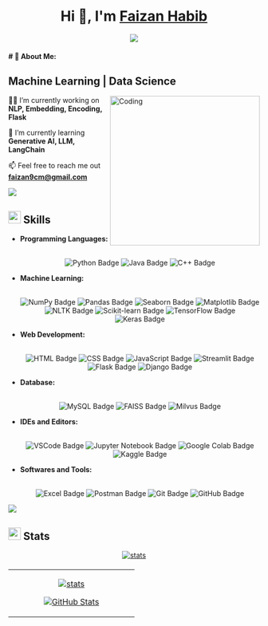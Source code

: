 <h1 align="center">Hi 👋, I'm <a href="" target="blank"> Faizan Habib</a></h1>

<p align="center">
  <a href="https://github.com/DenverCoder1/readme-typing-svg"><img src="https://readme-typing-svg.herokuapp.com?font=Time+New+Roman&amp;color=cyan&amp;size=25&amp;center=true&amp;vCenter=true&amp;width=600&amp;height=50&amp;lines=Artificial+Intelligence+Zeal++;Software+Developer;Computer+Science+Student;Love+to+learn+new+things..<3"></a>
</p>

<h4 id="about-me"># 💫 About Me:</h4>

<p>
  <h2>Machine Learning | Data Science </h2>
</p>

<img align="right" alt="Coding" width="300" src="https://i.pinimg.com/originals/81/17/8b/81178b47a8598f0c81c4799f2cdd4057.gif">

<p>👨‍💻 I’m currently working on <strong>NLP, Embedding, Encoding, Flask</strong></p>
<p>🌱 I’m currently learning <strong>Generative AI, LLM, LangChain</strong></p>
<p>📫 Feel free to reach me out <strong><a href="mailto:faizan9cm@gmail.com">faizan9cm@gmail.com</a></strong></p>

<p><img src="https://user-images.githubusercontent.com/73097560/115834477-dbab4500-a447-11eb-908a-139a6edaec5c.gif"></p>
<h2 id="skills"><img src="https://media2.giphy.com/media/QssGEmpkyEOhBCb7e1/giphy.gif?cid=ecf05e47a0n3gi1bfqntqmob8g9aid1oyj2wr3ds3mg700bl&amp;rid=giphy.gif" width="25"><b> Skills</b></h2>

<ul>
  <li><b>Programming Languages:</b></li>
  <br>
  <p align="center">
    <img src="https://img.shields.io/badge/-Python-3069da?style=for-the-badge&amp;logo=python&amp;logoColor=306998&amp;labelColor=282828" alt="Python Badge">
    <img src="https://img.shields.io/badge/-Java-C8102E?style=for-the-badge&amp;logo=java&amp;logoColor=C8102E&amp;labelColor=282828" alt="Java Badge">
    <img src="https://img.shields.io/badge/-C++-003ba1?style=for-the-badge&amp;logo=cplusplus&amp;logoColor=00599C&amp;labelColor=282828" alt="C++ Badge">
  </p>
  
  <li><b>Machine Learning:</b></li>
  <br>
  <p align="center">
    <img src="https://img.shields.io/badge/-NumPy-5800af?style=for-the-badge&amp;logo=numpy&amp;logoColor=0485a1&amp;labelColor=282828" alt="NumPy Badge">
    <img src="https://img.shields.io/badge/-Pandas-150458?style=for-the-badge&amp;logo=pandas&amp;logoColor=ffffff&amp;labelColor=282828" alt="Pandas Badge">
    <img src="https://img.shields.io/badge/-Seaborn-8c6ee1?style=for-the-badge&amp;logo=seaborn&amp;logoColor=ffffff&amp;labelColor=282828" alt="Seaborn Badge">
    <img src="https://img.shields.io/badge/-Matplotlib-0a2c5f?style=for-the-badge&amp;logo=matplotlib&amp;logoColor=ffffff&amp;labelColor=282828" alt="Matplotlib Badge">
    <img src="https://img.shields.io/badge/-NLTK-05455b?style=for-the-badge&amp;logo=nltk&amp;logoColor=ffffff&amp;labelColor=282828" alt="NLTK Badge">
    <img src="https://img.shields.io/badge/-Scikit_learn-F7931E?style=for-the-badge&amp;logo=scikit-learn&amp;logoColor=099fe3&amp;labelColor=282828" alt="Scikit-learn Badge">
    <img src="https://img.shields.io/badge/-TensorFlow-FF6F00?style=for-the-badge&amp;logo=tensorflow&amp;logoColor=c8c8c8&amp;labelColor=282828" alt="TensorFlow Badge">
    <img src="https://img.shields.io/badge/-Keras-D00000?style=for-the-badge&amp;logo=keras&amp;logoColor=ffffff&amp;labelColor=282828" alt="Keras Badge">
  </p>
  
  <li><b>Web Development:</b></li>
  <br>
  <p align="center">
    <img src="https://img.shields.io/badge/-HTML-ee3a23?style=for-the-badge&amp;logo=html5&amp;logoColor=E44D26&amp;labelColor=282828" alt="HTML Badge">
    <img src="https://img.shields.io/badge/-CSS-3041aa?style=for-the-badge&amp;logo=css3&amp;logoColor=1572B6&amp;labelColor=282828" alt="CSS Badge">
    <img src="https://img.shields.io/badge/-JavaScript-f9f502?style=for-the-badge&amp;logo=javascript&amp;logoColor=F7E018&amp;labelColor=282828" alt="JavaScript Badge">
    <img src="https://img.shields.io/badge/-Streamlit-ff2859?style=for-the-badge&amp;logo=streamlit&amp;logoColor=ea5669&amp;labelColor=282828" alt="Streamlit Badge">
    <img src="https://img.shields.io/badge/-Flask-000000?style=for-the-badge&amp;logo=flask&amp;logoColor=ffffff&amp;labelColor=282828" alt="Flask Badge">
    <img src="https://img.shields.io/badge/-Django-0e542d?style=for-the-badge&amp;logo=django&amp;logoColor=ffffff&amp;labelColor=282828" alt="Django Badge">
  </p>

  <li><b>Database:</b></li>
  <br>
  <P align="center">
    <img src="https://img.shields.io/badge/-MySQL-4479A1?style=for-the-badge&amp;logo=mysql&amp;logoColor=ff6600&amp;labelColor=282828" alt="MySQL Badge">
    <img src="https://img.shields.io/badge/-FAISS-f1185e?style=for-the-badge&amp;logo=faiss&amp;logoColor=ffffff&amp;labelColor=282828" alt="FAISS Badge">
    <img src="https://img.shields.io/badge/-Milvus-25a3ed?style=for-the-badge&amp;logo=milvus&amp;logoColor=ffffff&amp;labelColor=282828" alt="Milvus Badge">        
  </P>

  <li><b>IDEs and Editors:</b></li>
  <br>
  <p align="center">
    <img src="https://img.shields.io/badge/-VSCode-007ACC?style=for-the-badge&amp;logo=visual-studio-code&amp;logoColor=ffffff&amp;labelColor=282828" alt="VSCode Badge">
    <img src="https://img.shields.io/badge/-Jupyter%20Notebook-F37626?style=for-the-badge&amp;logo=jupyter&amp;logoColor=ffffff&amp;labelColor=282828" alt="Jupyter Notebook Badge">
    <img src="https://img.shields.io/badge/-Google%20Colab-F9AB00?style=for-the-badge&amp;logo=googlecolab&amp;logoColor=ffffff&amp;labelColor=282828" alt="Google Colab Badge">
    <img src="https://img.shields.io/badge/-Kaggle-20BEFF?style=for-the-badge&amp;logo=kaggle&amp;logoColor=ffffff&amp;labelColor=282828" alt="Kaggle Badge">
  </p>
  
  <li><b>Softwares and Tools:</b></li>
  <br>
  <p align="center">
    <img src="https://img.shields.io/badge/-Excel-217346?style=for-the-badge&amp;logo=microsoft-excel&amp;logoColor=ffffff&amp;labelColor=282828" alt="Excel Badge">
    <img src="https://img.shields.io/badge/-Postman-FF6C37?style=for-the-badge&amp;logo=postman&amp;logoColor=ffffff&amp;labelColor=282828" alt="Postman Badge">
    <img src="https://img.shields.io/badge/-Git-F05032?style=for-the-badge&amp;logo=git&amp;logoColor=F05032&amp;labelColor=282828" alt="Git Badge">
    <img src="https://img.shields.io/badge/-GitHub-181717?style=for-the-badge&amp;logo=github&amp;logoColor=ffffff&amp;labelColor=282828" alt="GitHub Badge">
  </p>
</ul>

<p><img src="https://user-images.githubusercontent.com/73097560/115834477-dbab4500-a447-11eb-908a-139a6edaec5c.gif"></p>
<h2 id="skills"><img src="https://media.giphy.com/media/iY8CRBdQXODJSCERIr/giphy.gif?cid=ecf05e47a0n3gi1bfqntqmob8g9aid1oyj2wr3ds3mg700bl&amp;rid=giphy.gif" width="25"><b> Stats</b></h2>

<div align="center">
  <!-- Upper div -->
  <div style="width: 100%; text-align: center; margin-bottom: 20px;">
    <p>
      <a href="#">
        <img alt="stats" src="https://github-profile-summary-cards.vercel.app/api/cards/profile-details?username=faizan9cm&theme=radical&include_all_commits=true&count_private=true&include_pulls=true" />
      </a>
    </p>
  </div>
  <!-- Lower div using a table layout -->
  <table style="width: 100%; border-spacing: 10px;">
    <tr>
      <!-- Left div -->
      <td style="width: 50%; vertical-align: top; text-align: center;">
        <!-- Upper div inside left div -->
        <div style="margin-bottom: 10px;">
          <p>
            <a href="#">
              <img alt="stats" src="https://github-readme-streak-stats.herokuapp.com/?user=faizan9cm&theme=radical&hide_border=false" />
            </a>
          </p>
        </div>
        <!-- Lower div inside left div -->
        <div>
          <p>
            <a href="#">
              <img alt="GitHub Stats" src="https://github-readme-stats.vercel.app/api?username=faizan9cm&show_icons=true&theme=radical">
            </a>
          </p>
        </div>
      </td>
      <!-- Right div -->
    </tr>
  </table>
</div>



<!--
**faizan9cm/faizan9cm** is a ✨ _special_ ✨ repository because its `README.md` (this file) appears on your GitHub profile.
-->

